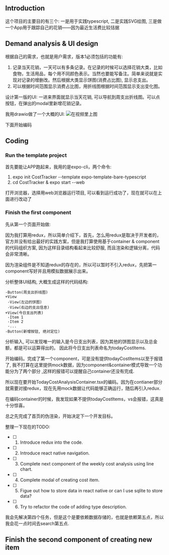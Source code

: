## Introduction
这个项目的主要目的有三个: 一是用于实践typescript, 二是实践SVG绘图, 三是做一个App用于跟踪自己的花销——因为最近生活费比较拮据

## Demand analysis & UI design
根据自己的需求，也就是用户需求，版本1必须包括的功能有:
1. 记录当天花销，一天可以有多条记录。在记录的时候可以选择花销大类，比如食物，生活用品，每个用不同颜色表示。当然也要能写备注。简单来说就是实现对记录的增删改。然后根据大类显示饼图(消费占比图), 显示总支出。
2. 可以根据时间范围显示消费占比图，用折线图根据时间范围显示支出变化图。

设计第一版的UI: 一进来界面就显示当天花销, 可以导航到周支出折线图。可以点按钮，在弹出的modal里新增花销记录。

我用drawio做了一个大概的UI: ![在视频里上图]()

下面开始编码

## Coding

### Run the template project

首先要能让APP跑起来，我用的是expo-cli，两个命令: 
1. expo init CostTracker --template expo-template-bare-typescript
2. cd CostTracker & expo start --web

打开浏览器，选择用web浏览器运行项目, 可以看到运行成功了，现在就可以在上面进行改动了

### Finish the first component

先从第一个页面开始做:

因为我打算用redux，所以简单介绍下，首先，怎么用redux是取决于开发者的，官方并没有给出最好的实践方案，但是我打算使用基于container & component的代码组织方案, 因为这样目录结构看起来比较舒服, 而且渲染和逻辑分离，代码会非常清晰。

因为渲染组件是不知道redux的存在的，所以可以暂时不引入redux，先把第一component写好并且用模拟数据展示出来。

分析整体UI结构, 大概生成这样的代码结构:

```
-Button(周支出折线图)
+View
 -View(左边的饼图)
 -View(右边的支出信息)
+View(今日支出列表)
 -Item 1
 -Item 2
 -...
-Button(新增按钮, 绝对定位)
```

分析输入, 可以发现唯一的输入是今日支出列表，因为其他的饼图显示以及总金额，都是可以运算得出的。
因此将今日支出列表命名为todayCostItems.

开始编码。完成了第一个component，可是没有提供todayCostItems以至于报错了, 我不打算在这里提供mock数据，因为component&container模式导致一个功能分为了两个部分 ,这样的报错可以提醒自己container还没有完成.

所以现在要开始TodayCostAnalysisContainer.tsx的编码。因为在contianer部分就需要对接redux，现在先用mock数据让代码能够正确运行，随后再引入redux.

在编码container的时候，我发现如果不提供todayCostItems，vs会报错，这真是十分惊喜。

总之先完成了首页的伪渲染，开始决定下一个开发目标。

整理一下现在的TODO:

- [ ] 1. Introduce redux into the code.
- [ ] 2. Introduce react native navigation.
- [ ] 3. Complete next component of the weekly cost analysis using line chart.
- [ ] 4. Complete modal of creating cost item.
- [ ] 5. Figue out how to store data in react native or can I use sqlite to store data?
- [ ] 6. Try to refactor the code of adding type description.

我会先解决第四个任务，但是这个是要依赖数据存储的，也就是依赖第五点，所以我会花一点时间去search第五点.

## Finish the second component of creating new item
